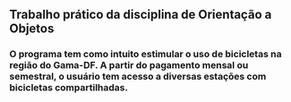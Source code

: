## Trabalho prático da disciplina de Orientação a Objetos 

### O programa tem como intuito estimular o uso de bicicletas na região do Gama-DF. A partir do pagamento mensal ou semestral, o usuário tem acesso a diversas estações com bicicletas compartilhadas.

